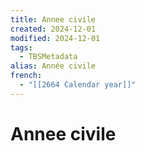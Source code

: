 ```yaml
---
title: Annee civile
created: 2024-12-01
modified: 2024-12-01
tags:
  - TBSMetadata
alias: Année civile
french:
  - "[[2664 Calendar year]]"
---
```

# Annee civile
